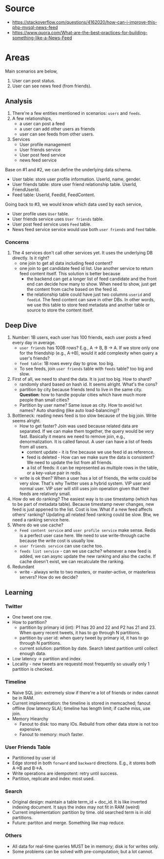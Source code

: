 # Source
* https://stackoverflow.com/questions/4162020/how-can-i-improve-this-php-mysql-news-feed
* https://www.quora.com/What-are-the-best-practices-for-building-something-like-a-News-Feed

# Areas
Main scenarios are below,

1. User can post status.
2. User can see news feed (from friends).

## Analysis
1. There're a few entities mentioned in scenarios: `users` and `feeds`.
2. A few relationships,
    * a user can post a feed
    * a user can add other users as friends
    * user can see feeds from other users.
3. Services
    * User profile management
    * User friends service
    * User post feed service
    * news feed service
 
 Base on #1 and #2, we can define the underlying data schema.
 
 * User table: store user profile information. UserId, name, gender.
 * User friends table: store user friend relationship table. UserId, FriendUserId.
 * Feed table: UserId, FeedId, FeedContent.
 
 Going back to #3, we would know which data used by each service,
 
 * User profile uses `User` table.
 * User friends service uses `User friends` table.
 * User post feed service uses `Feed` table.
 * News feed service service would use both `user friends` and `feed` table.
 
 ### Concerns
 1. The 4 services don't call other services yet. It uses the underlying DB directly. Is it right? 
    * one join to get all data including feed content?
    * one join to get candidate feed id list. Use another service to return feed content itself. This solution is better because
      * the backend can get a longer list of feed candidate and the front end can decide how many to show. When need to show, just get the content from cache based on the feed id.
      * the relationship table could have just two columns `userid` and `feedid`. The feed content can save in other DBs. In other words, we use this table to store feed metadata and another table or source to store the content itself.

## Deep Dive
1. Number: 1B users, each user has 100 friends, each user posts a feed every day in average. 
      * `user friends` has 100B rows? E.g., A -> B, B -> A. If we store only one for the friendship (e.g., A->B), would it add complexity when query a user's friends?
      * `feed table`: 1B rows every day to grow. too big.
      * To see feeds, join `user friends` table with `feeds` table? too big and slow.
2. First of all, we need to shard the data. It is just too big. How to shard?
      * randomly shard based on hash id. It seems alright. What's the cons?
      * partition by city because friends tend to live in the same city. **Question**: how to handle popular cities which have much more people than small cities?
      * Partition by user name? Same issue as city. How to avoid `hot` names? Auto sharding (like auto load-balancing)?
3. Bottleneck: reading news feed is too slow because of the big join. Write seems alright.
      * How to get faster? Join was used because related data are separated. If we can make them together, the query would be very fast. Basically it means we need to remove join, e.g., denormalization. It is called fanout. A user can have a list of feeds from all users.
         * content update - it is fine because we use feed id as reference.
         * feed is deleted - How can we make sure the data is consistent? We need to update the list from all friends.
         * a list of feeds: it can be represented as multiple rows in the table, or a key-value pair in redis.
      * write is ok then? When a user has a lot of friends, the write could be very slow. That's why Twitter uses a hybrid system. VIP user and normal user. VIP user will still uses join operation given that their feeds are relatively small.
4. How do we do ranking? The easiest way is to use timestamp (which has to be part of metadata table). Because timestamp never changes, new feed is just appened to the list. Cost is low. What if a new feed affects others' ranking? Updating all related feed ranking could be slow. Btw, we need a ranking service here.
5. Where do we use cache?
      * `Feed content service` and `user profile service` make sense. Redis is a perfect user case here. We need to use write-through cache because the write cost is usually low.
      * `user friends service` can use cache too. 
      * `feeds list service` - can we use cache? whenever a new feed is added, we can async update the new ranking and also the cache. If cache doesn't exist, we can recalculate the ranking.
6. Redundant
      * write - always write to two masters, or master-active, or masterless servers? How do we decide?

## Learning
### Twitter
* One tweet one row.
* How to partition? 
   * partition by primary id (int): P1 has 20 and 22 and P2 has 21 and 23. When query recent tweets, it has to go through N partitions.
   * partition by user id: when query tweet by primary id, it has to go through N partitions.
   * current solution: partition by date. Search latest partition until collect enough data.
* Low latency -> partition and index.
* Locality - new tweets are requestd most frequently so usually only 1 partition is checked.
### Timeline
* Naive SQL join: extremely slow if there're a lot of friends or index cannot be in RAM.
* Current implementation: the timeline is stored in memcached; fanout offline (low latency SLA); timeline has length limit; if cache miss, use join.
* Memory Hiearchy
   * Fanout to disk: too many IOs. Rebuild from other data store is not too expensive.
   * Fanout to memory: much faster.
### User Friends Table
* Partitioned by user id
* Edge stored in both `forward` and `backward` directions. E.g., it stores both A->B and B->A.
* Write operations are idempotent: retry until success.
* Partition, replicate and index: most used.
### Search
* Original design: maintain a table term_id + doc_id. It is like inverted indexing document. It says the index may not fit in RAM (weird)
* Current implementation: partition by time. old searched term is in old partitions.
* Future: partiton and merge. Something like map reduce.
### Others
* All data for real-time queries MUST be in memory; disk is for writes only.
* Some problems can be solved with pre-computation; but a lot cannot.
### 
